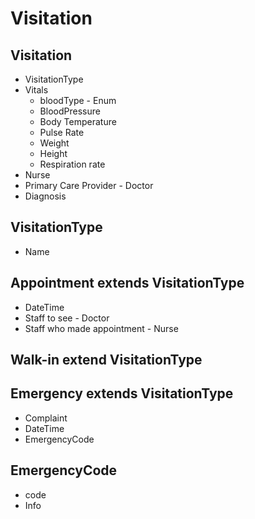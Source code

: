 # Visitation

## Visitation
  - VisitationType
  - Vitals
    - bloodType - Enum
    - BloodPressure
    - Body Temperature
    - Pulse Rate
    - Weight
    - Height
    - Respiration rate
  - Nurse
  - Primary Care Provider - Doctor
  - Diagnosis

## VisitationType 
  - Name

## Appointment extends VisitationType
  - DateTime
  - Staff to see - Doctor
  - Staff who made appointment - Nurse

## Walk-in extend VisitationType

## Emergency extends VisitationType
  - Complaint
  - DateTime
  - EmergencyCode

## EmergencyCode
  - code
  - Info
